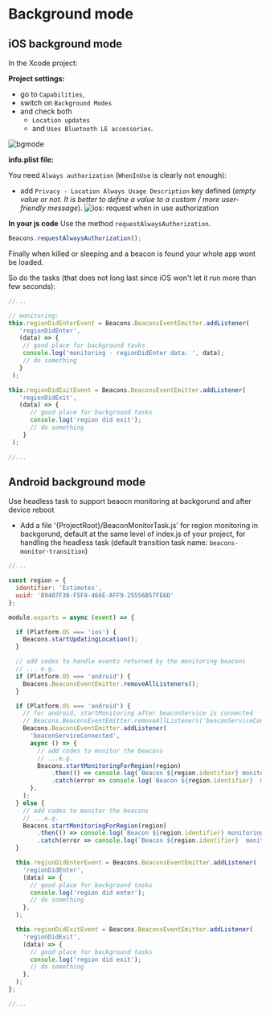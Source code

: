 # Background mode

## iOS background mode

In the Xcode project:

**Project settings:**
- go to `Capabilities`,
- switch on `Background Modes`
- and check both
  - `Location updates`
  - and `Uses Bluetooth LE accessories`.

![bgmode](./images/bgmode.gif)


**info.plist file:**

You need `Always authorization` (`WhenInUse` is clearly not enough):

- add `Privacy - Location Always Usage Description` key defined (*empty value or not. It is better to define a value to a custom / more user-friendly message*).
![ios: request when in use authorization](./images/plistRequireAlwaysUseAutorization.png)


**In your js code**
Use the method `requestAlwaysAuthorization`.
```javascript
Beacons.requestAlwaysAuthorization();
```

Finally when killed or sleeping and a beacon is found your whole app wont be loaded.

So do the tasks (that does not long last since iOS won't let it run more than few seconds):
```js
//...

// monitoring:
this.regionDidEnterEvent = Beacons.BeaconsEventEmitter.addListener(
   'regionDidEnter',
   (data) => {
    // good place for background tasks
    console.log('monitoring - regionDidEnter data: ', data);
    // do something
   }
 );

this.regionDidExitEvent = Beacons.BeaconsEventEmitter.addListener(
   'regionDidExit',
   (data) => {
      // good place for background tasks
      console.log('region did exit');
      // do something
    }
 );

//...
```


## Android background mode

Use headless task to support beaocn monitoring at backgorund and after device reboot
  - Add a file '{ProjectRoot}/BeaconMonitorTask.js' for region monitoring in backgorund, default at the same level of index.js of your project, for handling the headless task (default transition task name: `beacons-monitor-transition`)
```js
//...

const region = {
  identifier: 'Estimotes',
  uuid: 'B9407F30-F5F8-466E-AFF9-25556B57FE6D'
};

module.exports = async (event) => {

  if (Platform.OS === 'ios') {
    Beacons.startUpdatingLocation();
  }

  // add codes to handle events returned by the monitoring beacons
  // ... e.g.
  if (Platform.OS === 'android') {
    Beacons.BeaconsEventEmitter.removeAllListeners();
  }

  if (Platform.OS === 'android') {
    // for android, startMonitoring after beaconService is connected
    // Beacons.BeaconsEventEmitter.removeAllListeners('beaconServiceConnected');
    Beacons.BeaconsEventEmitter.addListener(
      'beaconServiceConnected',
      async () => {
        // add codes to monitor the beacons
        // ...e.g.
        Beacons.startMonitoringForRegion(region)
            .then(() => console.log(`Beacon ${region.identifier} monitoring started succesfully`))
            .catch(error => console.log(`Beacon ${region.identifier}  monitoring not started, error: ${error}`));
      },
    );
  } else {
    // add codes to monitor the beacons
    // ...e.g.
    Beacons.startMonitoringForRegion(region)
        .then(() => console.log(`Beacon ${region.identifier} monitoring started succesfully`))
        .catch(error => console.log(`Beacon ${region.identifier}  monitoring not started, error: ${error}`));
  }

  this.regionDidEnterEvent = Beacons.BeaconsEventEmitter.addListener(
    'regionDidEnter',
    (data) => {
      // good place for background tasks
      console.log('region did enter');
      // do something
    },
  );

  this.regionDidExitEvent = Beacons.BeaconsEventEmitter.addListener(
    'regionDidExit',
    (data) => {
      // good place for background tasks
      console.log('region did exit');
      // do something
    },
  );
};

//...
```